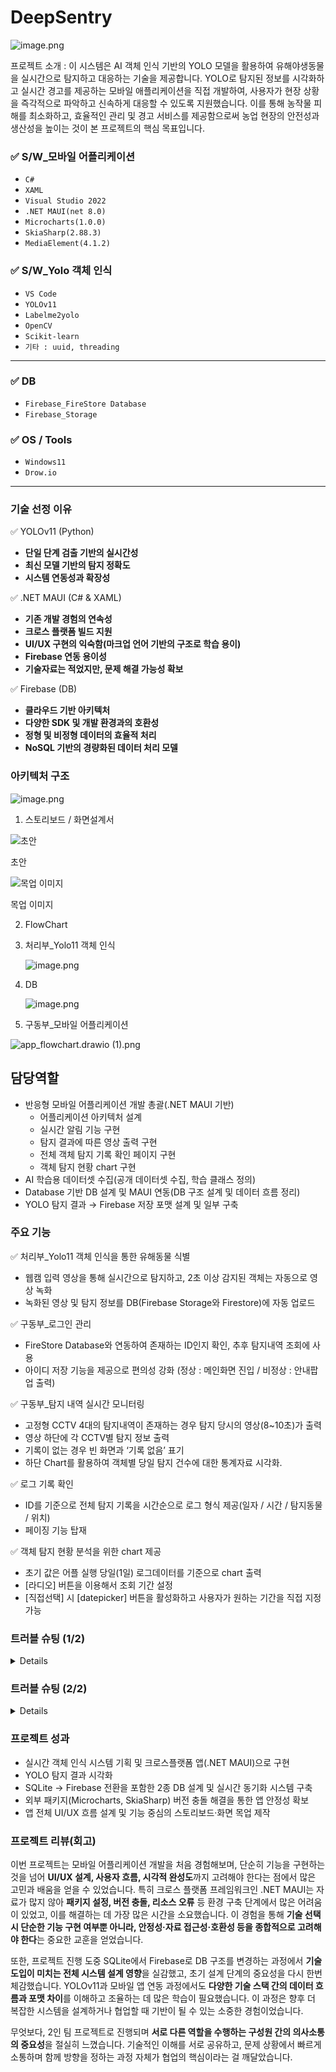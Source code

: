 # DeepSentry

![image.png](Notion_Image/0.Mainimage.png)

프로젝트 소개 : 
이 시스템은 AI 객체 인식 기반의 YOLO 모델을 활용하여 유해야생동물을 실시간으로 탐지하고 대응하는 기술을 제공합니다. YOLO로 탐지된 정보를 시각화하고 실시간 경고를 제공하는 모바일 애플리케이션을 직접 개발하여, 사용자가 현장 상황을 즉각적으로 파악하고 신속하게 대응할 수 있도록 지원했습니다. 이를 통해 농작물 피해를 최소화하고, 효율적인 관리 및 경고 서비스를 제공함으로써 농업 현장의 안전성과 생산성을 높이는 것이 본 프로젝트의 핵심 목표입니다.

### ✅ S/W_모바일 어플리케이션

- `C#`
- `XAML`
- `Visual Studio 2022`
- `.NET MAUI(net 8.0)`
- `Microcharts(1.0.0)`
- `SkiaSharp(2.88.3)`
- `MediaElement(4.1.2)`

### ✅ S/W_Yolo 객체 인식

- `VS Code`
- `YOLOv11`
- `Labelme2yolo`
- `OpenCV`
- `Scikit-learn`
- `기타 : uuid, threading`

---

### ✅ DB

- `Firebase_FireStore Database`
- `Firebase_Storage`

### ✅ OS / Tools

- `Windows11`
- `Drow.io`

---

### **기술 선정 이유**
✅ YOLOv11 (Python)
- **단일 단계 검출 기반의 실시간성**
- **최신 모델 기반의 탐지 정확도**
- **시스템 연동성과 확장성**

✅ .NET MAUI (C# & XAML)
- **기존 개발 경험의 연속성**
- **크로스 플랫폼 빌드 지원**
- **UI/UX 구현의 익숙함(마크업 언어 기반의 구조로 학습 용이)**
- **Firebase 연동 용이성**
- **기술자료는 적었지만, 문제 해결 가능성 확보**

✅ Firebase (DB)
- **클라우드 기반 아키텍처**
- **다양한 SDK 및 개발 환경과의 호환성**  
- **정형 및 비정형 데이터의 효율적 처리**  
- **NoSQL 기반의 경량화된 데이터 처리 모델**  

### 아키텍처 구조

![image.png](Notion_Image/0.Mainimage.png)

1. 스토리보드 / 화면설계서

![초안](Notion_Image/1.storyboar.jpg)

초안

![목업 이미지](Notion_Image/2.mokup.png)

목업 이미지

2. FlowChart

1. 처리부_Yolo11 객체 인식
    
    ![image.png](Notion_Image/3.flowchart_yolo11.png)
    
2. DB
    
    ![image.png](Notion_Image/4.flowchart_db.png)
    
3. 구동부_모바일 어플리케이션

![app_flowchart.drawio (1).png](Notion_Image/5.flowchart_maui.png)

## **담당역할**

- 반응형 모바일 어플리케이션 개발 총괄(.NET MAUI 기반)
    - 어플리케이션 아키텍처 설계
    - 실시간 알림 기능 구현
    - 탐지 결과에 따른 영상 출력 구현
    - 전체 객체 탐지 기록 확인 페이지 구현
    - 객체 탐지 현황 chart 구현
- AI 학습용 데이터셋 수집(공개 데이터셋 수집, 학습 클래스 정의)
- Database 기반 DB 설계 및 MAUI 연동(DB 구조 설계 및 데이터 흐름 정리)
- YOLO 탐지 결과 → Firebase 저장 포맷 설계 및 일부 구축

### 주요 기능

✅ 처리부_Yolo11 객체 인식을 통한 유해동물 식별
- 웹캠 입력 영상을 통해 실시간으로 탐지하고, 2초 이상 감지된 객체는 자동으로 영상 녹화
- 녹화된 영상 및 탐지 정보를 DB(Firebase Storage와 Firestore)에 자동 업로드

✅ 구동부_로그인 관리
- FireStore Database와 연동하여 존재하는 ID인지 확인, 추후 탐지내역 조회에 사용
- 아이디 저장 기능을 제공으로 편의성 강화 (정상 : 메인화면 진입 / 비정상 : 안내팝업 출력)

✅ 구동부_탐지 내역 실시간 모니터링
- 고정형 CCTV 4대의 탐지내역이 존재하는 경우 탐지 당시의 영상(8~10초)가 출력
- 영상 하단에 각 CCTV별 탐지 정보 출력
- 기록이 없는 경우 빈 화면과 ‘기록 없음’ 표기
- 하단 Chart를 활용하여 객체별 당일 탐지 건수에 대한 통계자료 시각화.

✅ 로그 기록 확인
- ID를 기준으로 전체 탐지 기록을 시간순으로 로그 형식 제공(일자 / 시간 / 탐지동물 / 위치)
- 페이징 기능 탑재

✅ 객체 탐지 현황 분석을 위한 chart 제공
- 초기 값은 어플 실행 당일(1일) 로그데이터를 기준으로 chart 출력
- [라디오] 버튼을 이용해서 조회 기간 설정
- [직접선택] 시 [datepicker] 버튼을 활성화하고 사용자가 원하는 기간을 직접 지정 가능

### 트러블 슈팅 (1/2)
<details>
    🚨 문제 배경
    
    DB 선택 과정에서 경량화되고 Mobile 환경에 최적화된 SQLite를 선택. 테이블을 구축하고 더미데이터를 넣어 정상적으로 DB가 구축 된 걸 확인하였으나 .db 파일의 저장 경로 확인 불가.
    YOLO에서 탐지 기록을 저장하기 위해서는 .db 파일의 위치와 저장 방법을 고려해야 했고, 해당 파일을 다시 MAUI App에서 읽어와야 했고, 그에 따른 새로운 문제점이 지속적으로 발생함.
    (로컬서버(FTP)구축, 저장방식, 실시간성 등)
    
    💡 해결방법
    
    추후 Jecson Nano등 H/W 환경이 구축되면 로컬서버가 필요하고, 메인PC 겸용으로 사용 가능.
    그러나 현재 프로토타입은 H/W 구축이 불가하고, 실시간성을 위해 클라우드방식의 Firebase로 DB 변경.
    
    1. SQLite 환경에서 data 업데이트 방식
        1. IDE에서 [adb prompt] 실행  - [.db] 파일을 내보내기 위한 명령어 실행
        
        ![명령어 실행시 프로젝트 폴더에 새로운 data file이 복사되어 내보내진걸 확인 가능](Notion_Image/6.addimage.png)
        
        명령어 실행시 프로젝트 폴더에 새로운 data file이 복사되어 내보내진걸 확인 가능
        
        ![SQLite 프로그램에서 .db 파일을 수기로 읽어와야하는 복잡한 방식](Notion_Image/6.addimage2.png)
        
        SQLite 프로그램에서 .db 파일을 수기로 읽어와야하는 복잡한 방식
        
    2. DB 변경(SQLite → Firebase)
    
    <aside>
    💡
    
    현재 .db파일은 adb prompt를 활용해서만 내보낼수 있음(코드 불가)
    
    → 수동으로 내보내고 불러와야 하는 단점이 있음.
    
    해결방안
    1. 로컬환경(FTP)을 구축해서 공유하는 방법
    → 로컬환경서버가 되는 PC가 꺼져있으면 저장이 안됨.
    젯슨나노 등의 보드를 로컬환경으로 활용하고 계속 켜두는 방법이 좋음
    2. 구글 드라이브등의 서버를 구축 → 유료 혹은 복잡함.
    3. Firebase 클라우드 기반이며 정형,비정형 데이터 기 가능
    
    </aside>
    
    <aside>
    💡
    
    변경사유
    
    1. SQLite는 가볍지만 2인 이상 작업의 경우 ’서버’가 필요함.
    2. FireBase의 경우 클라우드
    
    | 항목 | SQLite | FireBase |
    | --- | --- | --- |
    | 패키지 | sqlite-net-pcl | Google.Cloud.Firestore |
    | 키여부 | 내장db | 비밀키필요 |
    | 호환성 | 로컬서버로 내보내야 가능 | 실시간 클라우드 연동 가능 |
    |  |  |  |
</details>

### 트러블 슈팅 (2/2)
<details>
    
    🚨 문제 배경
    
    Chart를 사용하기 위한 패키지인 Microcharts.Maui와 SkiaSharp 패키지 설치 과정에서 버전충돌, 리소스를 못 찾는 문제점이 발생
    
    💡 해결방법
    
    Package 버전 설정 : MAUI net 8.0 환경과 호환되는 Package 버전 탐색
    
    1. SkiaSharp [SKCanvasView] 사용시 Android 스타일 리소스가 추가되어야하며, 종종 누락되는 오류 발생 → 패키지 설치를 확인하거나 누락방지 설정을 수기로 추가해주어야함
    
    ```xml
    <PropertyGroup>
      <AndroidUseLatestPlatformSdk>true</AndroidUseLatestPlatformSdk>
      <AndroidEnableSkiasharpSupport>true</AndroidEnableSkiasharpSupport> <!-- 이 줄 추가 -->
    </PropertyGroup>
    
    ```
    
    1. 오류 지속되어 SkiaSharp 관련 패키지 전체 삭제 후 최신 안정버전(3.119.0) 설치
    2. MicroChart와 호환하려면 SkiaSharp(2.88.3)을 사용해야함. **(Chart 패키지끼리의 충돌)**
        
        ![image.png](Notion_Image/6.addimage3.png)
        
    
    Resources는 자동으로 추가가 되는 요소이나, MAUI 불안정성으로 수기 기재가 필요.
    
    1. SkiaSharp 관련 패키지 최신버전으로 업데이트
    → MicroChart와 호환성 문제 발생
    2. NuGet 캐시 삭제
    → 리소스 충돌 원이이 될 수 있다고 해서 임시 캐시 삭제.
    → bin, obj 등 프로젝트 내 임시 캐시 폴더도 삭제 후 재시도
    3. 잘못된 필드 토큰여부 확인
    4. Platforms/Android/Resources/values/attrs.xml 파일에 접근하여 리소스 직접 추가
</details>

### **프로젝트 성과**

- 실시간 객체 인식 시스템 기획 및 크로스플랫폼 앱(.NET MAUI)으로 구현
- YOLO 탐지 결과 시각화
- SQLite → Firebase 전환을 포함한 2종 DB 설계 및 실시간 동기화 시스템 구축
- 외부 패키지(Microcharts, SkiaSharp) 버전 충돌 해결을 통한 앱 안정성 확보
- 앱 전체 UI/UX 흐름 설계 및 기능 중심의 스토리보드·화면 목업 제작

### **프로젝트 리뷰(회고)**

이번 프로젝트는 모바일 어플리케이션 개발을 처음 경험해보며, 단순히 기능을 구현하는 것을 넘어 **UI/UX 설계, 사용자 흐름, 시각적 완성도**까지 고려해야 한다는 점에서 많은 고민과 배움을 얻을 수 있었습니다. 특히 크로스 플랫폼 프레임워크인 .NET MAUI는 자료가 많지 않아 **패키지 설정, 버전 충돌, 리소스 오류** 등 환경 구축 단계에서 많은 어려움이 있었고, 이를 해결하는 데 가장 많은 시간을 소요했습니다. 이 경험을 통해 **기술 선택 시 단순한 기능 구현 여부뿐 아니라, 안정성·자료 접근성·호환성 등을 종합적으로 고려해야 한다**는 중요한 교훈을 얻었습니다.

또한, 프로젝트 진행 도중 SQLite에서 Firebase로 DB 구조를 변경하는 과정에서 **기술 도입이 미치는 전체 시스템 설계 영향**을 실감했고, 초기 설계 단계의 중요성을 다시 한번 체감했습니다. YOLOv11과 모바일 앱 연동 과정에서도 **다양한 기술 스택 간의 데이터 흐름과 포맷 차이**를 이해하고 조율하는 데 많은 학습이 필요했습니다. 이 과정은 향후 더 복잡한 시스템을 설계하거나 협업할 때 기반이 될 수 있는 소중한 경험이었습니다.

무엇보다, 2인 팀 프로젝트로 진행되며 **서로 다른 역할을 수행하는 구성원 간의 의사소통의 중요성**을 절실히 느꼈습니다. 기술적인 이해를 서로 공유하고, 문제 상황에서 빠르게 소통하며 함께 방향을 정하는 과정 자체가 협업의 핵심이라는 걸 깨달았습니다.
